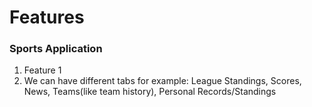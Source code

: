 # Features
### Sports Application
1. Feature 1
2. We can have different tabs for example: League Standings, Scores, News, Teams(like team history), Personal Records/Standings
